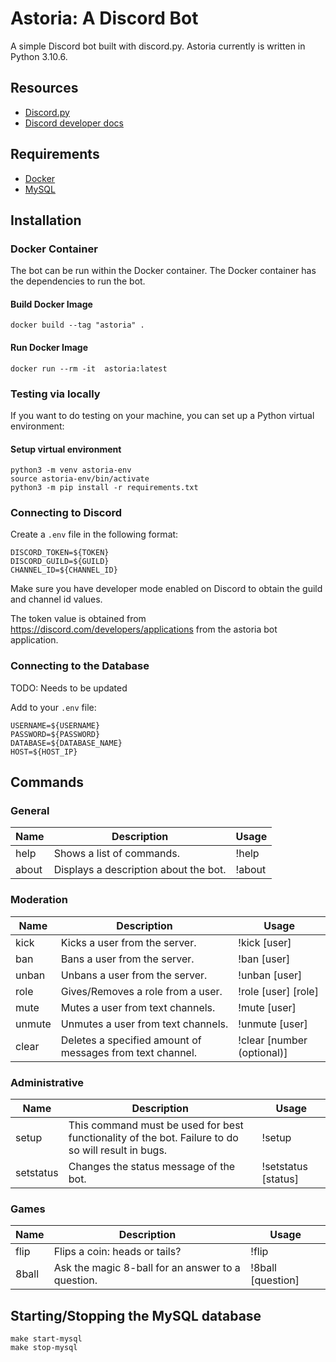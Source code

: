 # Astoria: A Discord Bot

A simple Discord bot built with discord.py. Astoria currently is written
in Python 3.10.6.

## Resources
- [Discord.py](https://discordpy.readthedocs.io/en/stable/index.html)
- [Discord developer docs](https://discord.com/developers/docs/intro)

## Requirements
- [Docker](https://www.docker.com/)
- [MySQL](https://www.mysql.com/)

## Installation

### Docker Container
The bot can be run within the Docker container. The Docker container has the dependencies to run the bot.
#### Build Docker Image
```
docker build --tag "astoria" .
```
#### Run Docker Image
```
docker run --rm -it  astoria:latest 
```

### Testing via locally
If you want to do testing on your machine, you can set up a Python virtual environment:
#### Setup virtual environment

```
python3 -m venv astoria-env
source astoria-env/bin/activate
python3 -m pip install -r requirements.txt
```

### Connecting to Discord
Create a `.env` file in the following format:

```
DISCORD_TOKEN=${TOKEN}
DISCORD_GUILD=${GUILD}
CHANNEL_ID=${CHANNEL_ID}
```
Make sure you have developer mode enabled on Discord to obtain the guild and channel id values.

The token value is obtained from https://discord.com/developers/applications from the astoria
bot application.

### Connecting to the Database
TODO: Needs to be updated

Add to your `.env` file:

```
USERNAME=${USERNAME}
PASSWORD=${PASSWORD}
DATABASE=${DATABASE_NAME}
HOST=${HOST_IP}
```

## Commands

### General

| Name | Description               | Usage |
|------|---------------------------|-------|
| help | Shows a list of commands. | !help |
| about | Displays a description about the bot. | !about |

### Moderation

| Name   | Description                                               | Usage                      |
|--------|-----------------------------------------------------------|----------------------------|
| kick   | Kicks a user from the server.                             | !kick [user]               |
| ban    | Bans a user from the server.                              | !ban [user]                |
| unban  | Unbans a user from the server.                            | !unban [user]              |
| role   | Gives/Removes a role from a user.                         | !role [user] [role]        |
| mute   | Mutes a user from text channels.                          | !mute [user]               |
| unmute | Unmutes a user from text channels.                        | !unmute [user]             |
| clear  | Deletes a specified amount of messages from text channel. | !clear [number (optional)] |

### Administrative

| Name | Description                   | Usage |
|------|-------------------------------|-------|
| setup | This command must be used for best functionality of the bot. Failure to do so will result in bugs. | !setup |
| setstatus | Changes the status message of the bot. | !setstatus [status] |

### Games

| Name | Description                   | Usage |
|------|-------------------------------|-------|
| flip | Flips a coin: heads or tails? | !flip |
| 8ball | Ask the magic 8-ball for an answer to a question. | !8ball [question] |

## Starting/Stopping the MySQL database

```
make start-mysql
make stop-mysql
```